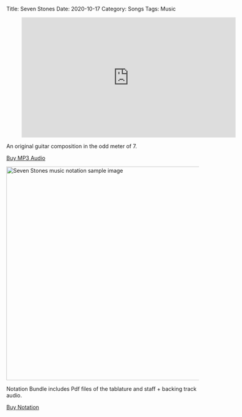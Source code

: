 Title: Seven Stones
Date: 2020-10-17
Category: Songs
Tags: Music



<!-- blank line -->
<figure class="video_container">
<iframe width="560" height="315" src="https://www.youtube.com/embed/ZAkAfWXvqXg" title="YouTube video player" frameborder="0" allow="accelerometer; autoplay; clipboard-write; encrypted-media; gyroscope; picture-in-picture" allowfullscreen></iframe>
</figure>
<!-- blank line -->

An original guitar composition in the odd meter of 7.


<script src="https://gumroad.com/js/gumroad.js"></script>
<a class="gumroad-button" href="https://johnclarkemusic.gumroad.com/l/PzSUc?wanted=true">Buy MP3 Audio</a>


<img src="{static}/images/Seven_Stones_notation_sample_image.png" alt="Seven Stones music notation sample image" width="560">

Notation Bundle includes Pdf files of the tablature and staff  + backing track audio.

<script src="https://gumroad.com/js/gumroad.js"></script>
<a class="gumroad-button" href="https://johnclarkemusic.gumroad.com/l/7stones?wanted=true" >Buy Notation</a>

